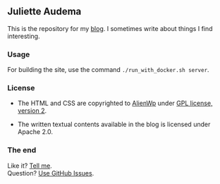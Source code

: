 ## Juliette Audema

This is the repository for my [blog](https://sourabhbajaj.com). I sometimes write about things I find interesting.

### Usage

For building the site, use the command `./run_with_docker.sh server`.

### License

- The HTML and CSS are copyrighted to [AlienWp](http://alienwp.com/) under [GPL license, version 2](http://www.gnu.org/licenses/old-licenses/gpl-2.0.html).

- The written textual contents available in the blog is licensed under Apache 2.0.

### The end

Like it? [Tell me](http://twitter.com/sourabhbajaj90).<br/>
Question? [Use GitHub Issues](https://github.com/sb2nov/sb2nov.github.io/issues).
